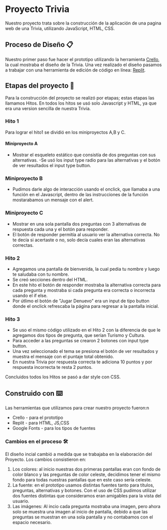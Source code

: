 # Proyecto Trivia
Nuestro proyecto trata sobre la construcción de la aplicación de una pagina web de  una Trivia, utilizando JavaScript, HTML, CSS. 
## Proceso de Diseño 📋
Nuestro primer paso fue hacer el prototipo utilizando la herramienta
[Crello](https://crello.com/es/pro/?gclid=Cj0KCQjw1ouKBhC5ARIsAHXNMI-51vCMHSqMwMVIZobKWN7XLd3Ffq4FV7lrZsw2OMS8aGiMlz3gcFIaAv3AEALw_wcB), la cual mostraba el diseño de la Trivia.
Una vez realizado el diseño pasamos a trabajar con una herramienta de edición de código en línea: [Replit](https://replit.com/~).

## Etapas del proyecto 🚀
Para la construcción del proyecto se realizó por etapas; estas etapas las llamamos Hitos. En todos los hitos se usó solo Javascript y HTML, ya que era una version sencilla  de nuestra Trivia.
### Hito 1 
Para lograr el hito1 se dividió en los miniproyectos A,B y C.

#### Miniproyecto A
- Mostrar el esqueleto estático que consistía de dos preguntas con sus alternativas.
-Se usó los input type radio para las alternativas y el botón de ver resultados el input type button.

### Miniproyecto B
- Pudimos darle algo de interacción usando el onclick, que llamaba a una función en el Javascript, dentro de las instrucciones de la función mostarabamos un mensaje con el alert.
### Miniproyecto C
- Mostrar en una sola pantalla dos preguntas con 3 alternativas de respuesta cada una y el botón para responder.
- El botón de responder permitía al usuario ver la alternativa correcta. No te decía si acertaste o no, solo decía cuales eran las alternativas correctas.

### Hito 2 
- Agregamos una pantalla de bienvenida, la cual pedia tu nombre y luego te saludaba con tu nombre.
- Se creó secciones dentro del HTML.
- En este hito el botón de responder mostraba la alternativa correcta para cada pregunta y mostraba si cada pregunta era correcta o incorrecta usando el if else.
- Por útlimo el botón de "Jugar Denuevo" era un input de tipo button donde el onclick refrescaba la página para regresar a la pantalla inicial.

### Hito 3 
- Se uso el mismo código utilizado en el Hito 2 con la diferencia de que le agregamos dos tipos de pregunta, que serían Turismo y Cultura.
- Para acceder a las preguntas se crearon 2 botones con input type button.
- Una vez seleccionado el tema se presiona el botón de ver resultados y muestra el mensaje con el puntaje total obtenido.
- En nuestra Trivia por respuesta correcta te adiciona 10 puntos y por respuesta incorrecta te resta 2 puntos.

Concluidos todos los Hitos se pasó a dar style con CSS.

## Construido con ⌨️
Las herramientas que utilizamos para crear nuestro proyecto fueron:n
- Crello - para el prototipo
- Replit - para HTML, JS,CSS
- Google Fonts - para los tipos de fuentes

### Cambios en el proceso 🛠️
El diseño incial cambió a medida que se trabajaba en la elaboración del Proyecto. 
Los cambios consistieron en: 

1. Los colores: al inicio nuestras dos primeras pantallas eran con fondo de color blanco y las preguntas de color celeste, decidimos tener el mismo fondo para todas nuestras pantallas que en este caso sería celeste. 
2. La fuente: en el prototipo usamos distintas fuentes tanto para títulos, preguntas, alternativas y botones. Con el uso de CSS pudimos utilizar dos fuentes distintas que consideramos eran amigables para la vista del usuario.
3. Las imágenes: Al incio cada pregunta mostraba una imagen, pero ahora solo se muestra una imagen al inicio de pantalla, debido a que las preguntas se muestran en una sola pantalla y no contabamos con el espacio necesario.
